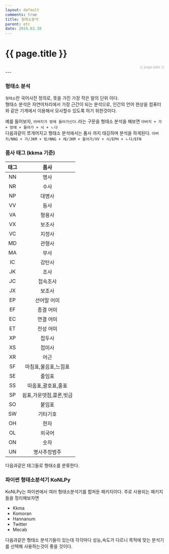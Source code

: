 ```yaml
---
layout: default
comments: true
title: 형태소분석
parent: etc
date: 2019.03.30
---
```


<h1>{{ page.title }}</h1>  
<div style="text-align:right; font-size:11px; color:#aaa">{{ page.date }} </div>
---

### 형태소 분석
`형태소`란 국어사전 정의로, 뜻을 가진 가장 작은 말의 단위 이다.  
형태소 분석은 자연어처리에서 가장 근간이 되는 분석으로, 인간의 언어 현상을 컴퓨터와 같은 기계에서 이용해서 모사할수 있도록 하기 위한것이다. 

예를 들어보자, `아버지가 방에 들어가신다.`라는 구문을 형태소 분석을 해보면
`아버지 + 가 + 방에 + 들어가 + 시 + ㄴ다`   
다음과같이 쪼개어지고 형태소 분석에서는 품사 까지 태깅하며 분석을 하게된다.
`아버지/NNG + 가/JKM + 방/NNG + 에/JKM + 들어가/VV + 시/EPH + ㄴ다/EFN`   

### 품사 태그 (kkma 기준)
|태그|품사|
|:--:|:--:|
|NN|명사|
|NR|수사|
|NP|대명사|
|VV|동사|
|VA|형용사|
|VX|보조사|
|VC|지정사|
|MD|관형사|
|MA|부사|
|IC|감탄사|
|JK|조사|
|JC|접속조사|
|JX|보조사|
|EP|선어말 어미|
|EF|종결 어미|
|EC|연결 어미|
|ET|전성 어미|
|XP|접두사|
|XS|접미사|
|XR|어근|
|SF|마침표,물음표,느낌표|
|SE|줄임표|
|SS|따옴표,괄호표,줄표|
|SP|쉼표,가운뎃점,콜론,빗금|
|SO|붙임표|
|SW|기타기호|
|OH|한자|
|OL|외국어|
|ON|숫자|
|UN|명사추정범주|

다음과같은 태그들로 형태소를 분류한다.

### 파이썬 형태소분석기 KoNLPy

KoNLPy는 파이썬에서 여러 형태소분석기를 합쳐둔 패키지이다. 주로 사용되는 패키지들을 정리해보자면
- Kkma
- Komoran
- Hannanum
- Twitter
- Mecab

다음과같은 형태소 분석기들이 있는데 각각마다 성능,속도가 다르니 목적에 맞는 분석기를 선택해 사용하는것이 좋을 것이다.



